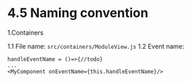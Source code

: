 # 4.5 Naming convention

1.Containers

1.1 File name: ```src/containers/ModuleView.js```
1.2 Event name: 

```
handleEventName = ()=>{//todo}
...
<MyComponent onEventName={this.handleEventName}/>
```